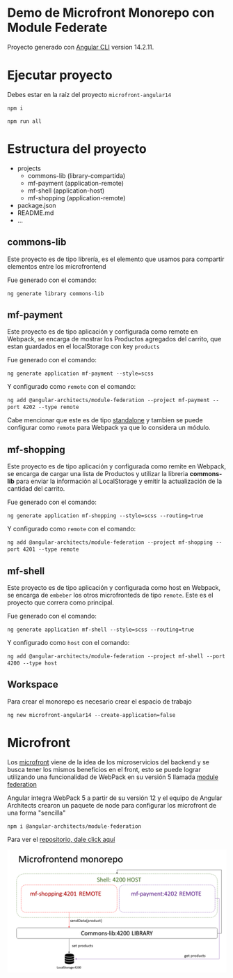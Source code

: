 # Demo de Microfront Monorepo con Module Federate

Proyecto generado con [Angular CLI](https://github.com/angular/angular-cli) version 14.2.11.

# Ejecutar proyecto

Debes estar en la raíz del proyecto `microfront-angular14`

```
npm i
```

```
npm run all
```

# Estructura del proyecto

- projects
  - commons-lib (library-compartida)
  - mf-payment (application-remote)
  - mf-shell (application-host)
  - mf-shopping (application-remote)
- package.json
- README.md
- ...

## commons-lib

Este proyecto es de tipo librería, es el elemento que usamos para compartir elementos entre los microfrontend

Fue generado con el comando:

```
ng generate library commons-lib
```

## mf-payment

Este proyecto es de tipo aplicación y configurada como remote en Webpack, se encarga de mostrar los Productos agregados del carrito, que estan guardados en el localStorage con key `products`

Fue generado con el comando:

```
ng generate application mf-payment --style=scss
```

Y configurado como `remote` con el comando:

```
ng add @angular-architects/module-federation --project mf-payment --port 4202 --type remote
```

Cabe mencionar que este es de tipo [standalone](https://angular.io/guide/standalone-components) y tambien se puede configurar como `remote` para Webpack ya que lo considera un módulo.

## mf-shopping

Este proyecto es de tipo aplicación y configurada como remite en Webpack, se encarga de cargar una lista de Productos y utilizar la libreria **commons-lib** para enviar la información al LocalStorage y emitir la actualización de la cantidad del carrito.

Fue generado con el comando:

```
ng generate application mf-shopping --style=scss --routing=true
```

Y configurado como `remote` con el comando:

```
ng add @angular-architects/module-federation --project mf-shopping --port 4201 --type remote
```

## mf-shell

Este proyecto es de tipo aplicación y configurada como host en Webpack, se encarga de `embeber` los otros microfronteds de tipo `remote`. Este es el proyecto que correra como principal.

Fue generado con el comando:

```
ng generate application mf-shell --style=scss --routing=true
```

Y configurado como `host` con el comando:

```
ng add @angular-architects/module-federation --project mf-shell --port 4200 --type host
```

## Workspace

Para crear el monorepo es necesario crear el espacio de trabajo

```
ng new microfront-angular14 --create-application=false
```

# Microfront

Los [microfront](https://www.angulararchitects.io/en/aktuelles/the-microfrontend-revolution-module-federation-in-webpack-5/) viene de la idea de los microservicios del backend y se busca tener los mismos beneficios en el front, esto se puede lograr utilizando una funcionalidad de WebPack en su versión 5 llamada [module federation](https://webpack.js.org/concepts/module-federation/)

Angular integra WebPack 5 a partir de su versión 12 y el equipo de Angular Architects crearon un paquete de node para configurar los microfront de una forma "sencilla"

```
npm i @angular-architects/module-federation
```

Para ver el [repositorio, dale click aquí](https://www.npmjs.com/package/@angular-architects/module-federation?activeTab=readme)

![Estructura microfront-monorepo](/images/monorepo-microfront.png)
